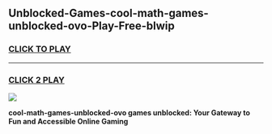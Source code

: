
## Unblocked-Games-cool-math-games-unblocked-ovo-Play-Free-blwip
<h3>
<a href="https://premium76.site?title=cool-math-games-unblocked-ovo&ref=23A">CLICK TO PLAY</a></h3>
<hr>

<h3>
<a href="https://premium76.site?title=cool-math-games-unblocked-ovo&ref=23A">CLICK 2 PLAY</a>
  
</h3>

<a href="https://premium76.site?title=cool-math-games-unblocked-ovo&ref=23A"><img src="https://clearcache.store/games.png"></a>


**cool-math-games-unblocked-ovo games unblocked: Your Gateway to Fun and Accessible Online Gaming**
